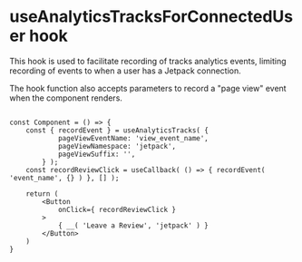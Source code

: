 # useAnalyticsTracksForConnectedUser hook
This hook is used to facilitate recording of tracks analytics events, 
limiting recording of events to when a user has a Jetpack connection.

The hook function also accepts parameters to record a "page view" event when the component renders.
```es6

const Component = () => {
	const { recordEvent } = useAnalyticsTracks( {
			pageViewEventName: 'view_event_name',
			pageViewNamespace: 'jetpack',
			pageViewSuffix: '',
		} );
	const recordReviewClick = useCallback( () => { recordEvent( 'event_name', {} ) }, [] );
	
	return (
		<Button
			onClick={ recordReviewClick }
		>
			{ __( 'Leave a Review', 'jetpack' ) }
		</Button>
	)
}
```
